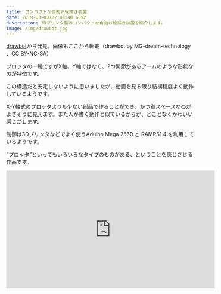 ```yaml
---
title: コンパクトな自動お絵描き装置
date: 2019-03-03T02:48:48.659Z
description: 3Dプリンタ製のコンパクトな自動お絵描き装置を紹介します。
image: /img/drawbot.jpg
---
```

[drawbot](https://www.thingiverse.com/thing:3096135)から発見。画像もここから転載（drawbot
by MG-dream-technology 、CC BY-NC-SA）

プロッタの一種ですがX軸、Y軸ではなく、2つ関節があるアームのような形状なのが特徴です。

この構造だと安定しないように思いましたが、動画を見る限り結構精度よく動作しているようです。

X-Y軸式のプロッタよりも少ない部品で作ることができ、かつ省スペースなのがよさそうに見えます。また人が書く動作と似ているからか、どことなくかわいい感じがします。

制御は3Dプリンタなどでよく使うAduino Mega 2560 と RAMPS1.4 を利用しているようです。

”プロッタ”といってもいろいろなタイプのものがある、ということを感じさせる作品です。

<iframe width="560" height="315" src="https://www.youtube.com/embed/tPbYbp5LPhs" frameborder="0" allow="accelerometer; autoplay; encrypted-media; gyroscope; picture-in-picture" allowfullscreen></iframe>
